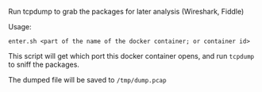 Run tcpdump to grab the packages for later analysis (Wireshark, Fiddle)

Usage:

```enter.sh <part of the name of the docker container; or container id> ```

This script will get which port this docker container opens, and run `tcpdump` to sniff the packages.

The dumped file will be saved to `/tmp/dump.pcap`
